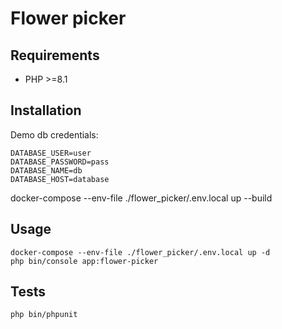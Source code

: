 # Flower picker

## Requirements
- PHP >=8.1

## Installation

Demo db credentials:
```
DATABASE_USER=user
DATABASE_PASSWORD=pass
DATABASE_NAME=db
DATABASE_HOST=database
```
docker-compose --env-file ./flower_picker/.env.local up --build

## Usage
```
docker-compose --env-file ./flower_picker/.env.local up -d
php bin/console app:flower-picker 
```

## Tests
```
php bin/phpunit
```